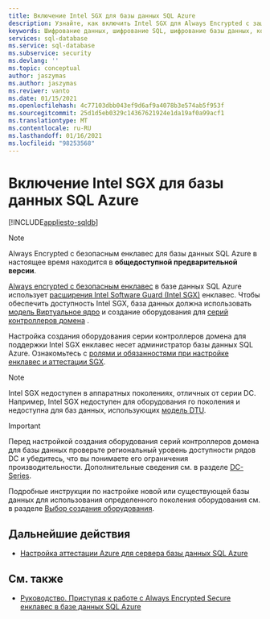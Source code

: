 ```yaml
---
title: Включение Intel SGX для базы данных SQL Azure
description: Узнайте, как включить Intel SGX для Always Encrypted с защищенным енклавес в базе данных SQL Azure, выбрав создание оборудования с поддержкой SGX.
keywords: Шифрование данных, шифрование SQL, шифрование базы данных, конфиденциальные данные, Always Encrypted, безопасный енклавес, SGX, аттестация
services: sql-database
ms.service: sql-database
ms.subservice: security
ms.devlang: ''
ms.topic: conceptual
author: jaszymas
ms.author: jaszymas
ms.reviwer: vanto
ms.date: 01/15/2021
ms.openlocfilehash: 4c77103dbb043ef9d6af9a4078b3e574ab5f953f
ms.sourcegitcommit: 25d1d5eb0329c14367621924e1da19af0a99acf1
ms.translationtype: MT
ms.contentlocale: ru-RU
ms.lasthandoff: 01/16/2021
ms.locfileid: "98253568"
---
```

# <a name="enable-intel-sgx-for-your-azure-sql-database"></a>Включение Intel SGX для базы данных SQL Azure 

[!INCLUDE[appliesto-sqldb](../includes/appliesto-sqldb.md)]

> [!NOTE]
> Always Encrypted с безопасным енклавес для базы данных SQL Azure в настоящее время находится в **общедоступной предварительной версии**.

[Always encrypted с безопасным енклавес](https://docs.microsoft.com/sql/relational-databases/security/encryption/always-encrypted-enclaves) в базе данных SQL Azure использует [расширения Intel Software Guard (Intel SGX)](https://itpeernetwork.intel.com/microsoft-azure-confidential-computing/) енклавес. Чтобы обеспечить доступность Intel SGX, база данных должна использовать [модель Виртуальное ядро](service-tiers-vcore.md) и создание оборудования для [серий контроллеров домена](service-tiers-vcore.md#dc-series) .

Настройка создания оборудования серии контроллеров домена для поддержки Intel SGX енклавес несет администратор базы данных SQL Azure. Ознакомьтесь с [ролями и обязанностями при настройке енклавес и аттестации SGX](always-encrypted-enclaves-plan.md#roles-and-responsibilities-when-configuring-sgx-enclaves-and-attestation).

> [!NOTE]
> Intel SGX недоступен в аппаратных поколениях, отличных от серии DC. Например, Intel SGX недоступен для оборудования го поколения и недоступна для баз данных, использующих [модель DTU](service-tiers-dtu.md).

> [!IMPORTANT]
> Перед настройкой создания оборудования серий контроллеров домена для базы данных проверьте региональный уровень доступности рядов DC и убедитесь, что вы понимаете его ограничения производительности. Дополнительные сведения см. в разделе [DC-Series](service-tiers-vcore.md#dc-series).

Подробные инструкции по настройке новой или существующей базы данных для использования определенного поколения оборудования см. в разделе [Выбор создания оборудования](service-tiers-vcore.md#selecting-a-hardware-generation).
   
## <a name="next-steps"></a>Дальнейшие действия

- [Настройка аттестации Azure для сервера базы данных SQL Azure](always-encrypted-enclaves-configure-attestation.md)

## <a name="see-also"></a>См. также

- [Руководство. Приступая к работе с Always Encrypted Secure енклавес в базе данных SQL Azure](always-encrypted-enclaves-getting-started.md)